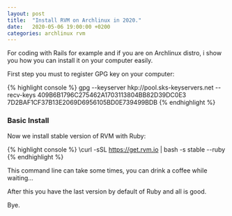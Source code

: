 ```yaml
---
layout: post
title:  "Install RVM on Archlinux in 2020."
date:   2020-05-06 19:00:00 +0200
categories: archlinux rvm
---
```

For coding with Rails for example and if you are on Archlinux distro, i show you how you can install it on your computer easily.

First step you must to register GPG key on your computer:

{% highlight console %}
gpg --keyserver hkp://pool.sks-keyservers.net --recv-keys 409B6B1796C275462A1703113804BB82D39DC0E3 7D2BAF1CF37B13E2069D6956105BD0E739499BDB
{% endhighlight %}

### Basic Install

Now we install stable version of RVM with Ruby:

{% highlight console %}
\curl -sSL https://get.rvm.io | bash -s stable --ruby
{% endhighlight %}

This command line can take some times, you can drink a coffee while waiting...

After this you have the last version by default of Ruby and all is good.

Bye.
